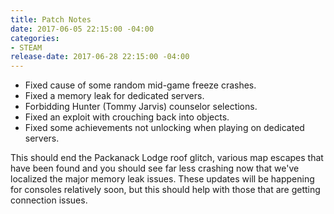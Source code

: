```yaml
---
title: Patch Notes
date: 2017-06-05 22:15:00 -04:00
categories:
- STEAM
release-date: 2017-06-28 22:15:00 -04:00
---
```


- Fixed cause of some random mid-game freeze crashes.
- Fixed a memory leak for dedicated servers.
- Forbidding Hunter (Tommy Jarvis) counselor selections.
- Fixed an exploit with crouching back into objects.
- Fixed some achievements not unlocking when playing on dedicated servers.

This should end the Packanack Lodge roof glitch, various map escapes that have been found and you should see far less crashing now that we've localized the major memory leak issues. These updates will be happening for consoles relatively soon, but this should help with those that are getting connection issues.
